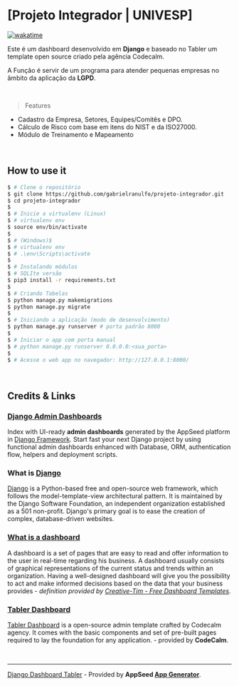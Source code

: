 # [Projeto Integrador | UNIVESP]
[![wakatime](https://wakatime.com/badge/user/939444ec-3797-43ff-bb09-6e41081ae12c/project/e8db03da-9254-412f-a189-1558e706d0d7.svg)](https://wakatime.com/badge/user/939444ec-3797-43ff-bb09-6e41081ae12c/project/e8db03da-9254-412f-a189-1558e706d0d7)


Este é um dashboard desenvolvido em **Django** e baseado no Tabler um template open source criado pela agência Codecalm.

A Função é servir de um programa para atender pequenas empresas no âmbito da aplicação da **LGPD**.

<br />

> Features

- Cadastro da Empresa, Setores, Equipes/Comitês e DPO.
- Cálculo de Risco com base em itens do NIST e da ISO27000.
- Módulo de Treinamento e Mapeamento

<br />

## How to use it

```bash
$ # Clone o repositório
$ git clone https://github.com/gabrielranulfo/projeto-integrador.git
$ cd projeto-integrador
$
$ # Inicie a virtualenv (Linux)
$ # virtualenv env
$ source env/bin/activate
$
$ # (Windows)$ 
$ # virtualenv env
$ # .\env\Scripts\activate
$ 
$ # Instalando módulos
$ # SQLIte versão
$ pip3 install -r requirements.txt
$
$ # Criando Tabelas
$ python manage.py makemigrations
$ python manage.py migrate
$
$ # Iniciando a aplicação (modo de desenvolvimento)
$ python manage.py runserver # porta padrão 8000
$
$ # Iniciar o app com porta manual
$ # python manage.py runserver 0.0.0.0:<sua_porta>
$
$ # Acesse o web app no navegador: http://127.0.0.1:8000/
```

<br />

## Credits & Links

### [Django Admin Dashboards](https://appseed.us/admin-dashboards/django)

Index with UI-ready **admin dashboards** generated by the AppSeed platform in [Django Framework](https://www.djangoproject.com/).
Start fast your next Django project by using functional admin dashboards enhanced with Database, ORM, authentication flow, helpers and deployment scripts.

### What is [Django](https://www.djangoproject.com/)

[Django](https://www.djangoproject.com/) is a Python-based free and open-source web framework, which follows the model-template-view architectural pattern. It is maintained by the Django Software Foundation, an independent organization established as a 501 non-profit. Django's primary goal is to ease the creation of complex, database-driven websites.

### [What is a dashboard](https://en.wikipedia.org/wiki/Dashboard_(business))

A dashboard is a set of pages that are easy to read and offer information to the user in real-time regarding his business. A dashboard usually consists of graphical representations of the current status and trends within an organization. Having a well-designed dashboard will give you the possibility to act and make informed decisions based on the data that your business provides - *definition provided by [Creative-Tim - Free Dashboard Templates](https://www.creative-tim.com/blog/web-design/free-dashboard-templates/?ref=appseed)*.

### [Tabler Dashboard](https://tabler.io/?ref=appseed)

[Tabler Dashboard](https://tabler.io/?ref=appseed) is a open-source admin template crafted by Codecalm agency. It comes with the basic components and set of pre-built pages required to lay the foundation for any application. - provided by **CodeCalm**.

<br />

---
[Django Dashboard Tabler](https://appseed.us/admin-dashboards/django-dashboard-tabler) - Provided by **AppSeed [App Generator](https://appseed.us/app-generator)**.
